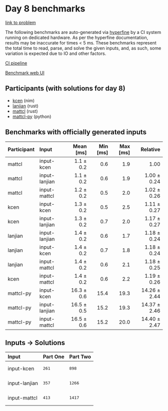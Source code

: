 # Day 8 benchmarks

[link to problem](https://adventofcode.com/2024/day/8)

The following benchmarks are auto-generated via
[hyperfine](https://github.com/sharkdp/hyperfine) by a CI system running on
dedicated hardware. As per the hyperfine documentation, results may be
inaccurate for times < 5 ms. These benchmarks represent the total time to read,
parse, and solve the given inputs, and, as such, some variation is expected due
to IO and other factors.

[CI pipeline](http://ci.papercode.net:8080/teams/main/pipelines/aoc2024)

[Benchmark web UI](https://aoc.ancalagon.black)


## Participants (with solutions for day 8)

- [kcen](https://github.com/kcen/aoc2024) (nim)
- [lanjian](https://github.com/lanjian/aoc-2024) (rust)
- [mattcl](https://github.com/mattcl/aoc2024) (rust)
- [mattcl-py](https://github.com/mattcl/aoc2024-py) (python)


## Benchmarks with officially generated inputs

| Participant | Input | Mean [ms] | Min [ms] | Max [ms] | Relative |
|:---|:---|---:|---:|---:|---:|
| mattcl | input-kcen | 1.1 ± 0.2 | 0.6 | 1.9 | 1.00 |
| mattcl | input-lanjian | 1.1 ± 0.2 | 0.6 | 1.9 | 1.00 ± 0.24 |
| mattcl | input-mattcl | 1.2 ± 0.2 | 0.5 | 2.0 | 1.02 ± 0.26 |
| kcen | input-kcen | 1.3 ± 0.2 | 0.5 | 2.5 | 1.11 ± 0.27 |
| kcen | input-lanjian | 1.3 ± 0.2 | 0.7 | 2.0 | 1.17 ± 0.27 |
| lanjian | input-lanjian | 1.4 ± 0.2 | 0.6 | 1.7 | 1.18 ± 0.24 |
| lanjian | input-kcen | 1.4 ± 0.2 | 0.7 | 1.8 | 1.18 ± 0.24 |
| lanjian | input-mattcl | 1.4 ± 0.2 | 0.6 | 2.1 | 1.18 ± 0.25 |
| kcen | input-mattcl | 1.4 ± 0.2 | 0.6 | 2.2 | 1.19 ± 0.26 |
| mattcl-py | input-kcen | 16.3 ± 0.6 | 15.4 | 19.3 | 14.26 ± 2.44 |
| mattcl-py | input-lanjian | 16.5 ± 0.5 | 15.2 | 19.3 | 14.37 ± 2.46 |
| mattcl-py | input-mattcl | 16.5 ± 0.6 | 15.2 | 20.0 | 14.40 ± 2.47 |


## Inputs -> Solutions

| Input | Part One | Part Two |
|:---|:---|:---|
|input-kcen|<pre>261</pre>|<pre>898</pre>|
|input-lanjian|<pre>357</pre>|<pre>1266</pre>|
|input-mattcl|<pre>413</pre>|<pre>1417</pre>|